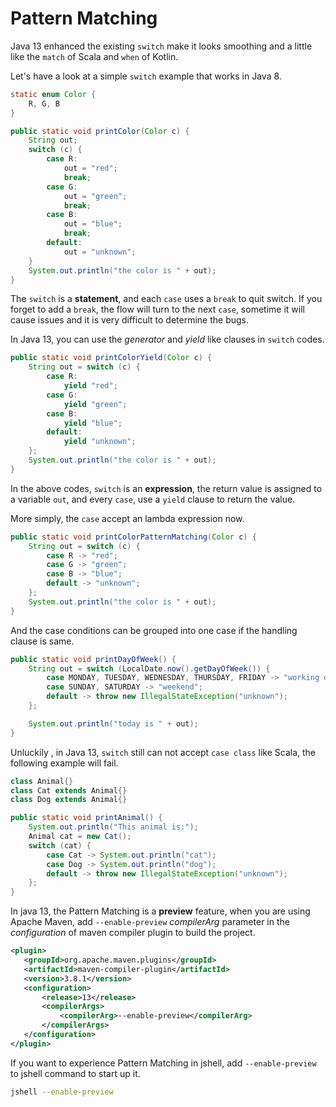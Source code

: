 # Pattern Matching 

Java 13 enhanced the existing `switch` make it looks smoothing and a little like the `match` of Scala and `when` of Kotlin.

Let's have a look at a simple `switch` example that works in Java 8. 

```java
static enum Color {
    R, G, B
}

public static void printColor(Color c) {
    String out;
    switch (c) {
        case R:
            out = "red";
            break;
        case G:
            out = "green";
            break;
        case B:
            out = "blue";
            break;
        default:
            out = "unknown";
    }
    System.out.println("the color is " + out);
}
```

The `switch`  is  a **statement**, and each `case` uses a `break` to quit switch. If you forget to add a `break`, the flow will turn to the next `case`, sometime it will cause issues and it is very difficult to determine the bugs.

In Java 13, you can use the *generator*  and *yield* like clauses in `switch` codes.

```java
public static void printColorYield(Color c) {
    String out = switch (c) {
        case R:
            yield "red";
        case G:
            yield "green";
        case B:
            yield "blue";
        default:
            yield "unknown";
    };
    System.out.println("the color is " + out);
}
```

In the above codes, `switch` is an **expression**, the return value is assigned to a variable `out`, and every `case`, use a `yield`  clause to return the value. 

More simply,  the `case` accept an lambda expression now. 

```java
public static void printColorPatternMatching(Color c) {
    String out = switch (c) {
        case R -> "red";
        case G -> "green";
        case B -> "blue";
        default -> "unknown";
    };
    System.out.println("the color is " + out);
}
```

And the case conditions can be grouped into  one case if the handling clause is same.

```java
public static void printDayOfWeek() {
    String out = switch (LocalDate.now().getDayOfWeek()) {
        case MONDAY, TUESDAY, WEDNESDAY, THURSDAY, FRIDAY -> "working day";
        case SUNDAY, SATURDAY -> "weekend";
        default -> throw new IllegalStateException("unknown");
    };

    System.out.println("today is " + out);
}
```

Unluckily , in Java 13, `switch` still can not accept `case class` like Scala,  the following example will fail.

```java
class Animal{}
class Cat extends Animal{}
class Dog extends Animal{}

public static void printAnimal() {
    System.out.println("This animal is:");
    Animal cat = new Cat();
    switch (cat) {
        case Cat -> System.out.println("cat");
        case Dog -> System.out.println("dog");
        default -> throw new IllegalStateException("unknown");
    };
}
```

In java 13, the Pattern Matching is a **preview** feature, when you are using Apache Maven, add `--enable-preview`  *compilerArg* parameter in the *configuration* of maven compiler plugin to build the project. 

 ```xml
<plugin>
    <groupId>org.apache.maven.plugins</groupId>
    <artifactId>maven-compiler-plugin</artifactId>
    <version>3.8.1</version>
    <configuration>
        <release>13</release>
        <compilerArgs>
            <compilerArg>--enable-preview</compilerArg>
        </compilerArgs>
    </configuration>
</plugin>
 ```

If you want to experience Pattern Matching in jshell, add `--enable-preview`  to jshell command to start up it.

```bash
jshell --enable-preview
```


